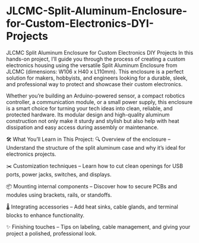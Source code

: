 # JLCMC-Split-Aluminum-Enclosure-for-Custom-Electronics-DYI-Projects

JLCMC Split Aluminum Enclosure for Custom Electronics DIY Projects
In this hands-on project, I’ll guide you through the process of creating a custom electronics housing using the versatile Split Aluminum Enclosure from JLCMC (dimensions: W106 x H40 x L110mm). This enclosure is a perfect solution for makers, hobbyists, and engineers looking for a durable, sleek, and professional way to protect and showcase their custom electronics.

Whether you’re building an Arduino-powered sensor, a compact robotics controller, a communication module, or a small power supply, this enclosure is a smart choice for turning your tech ideas into clean, reliable, and protected hardware. Its modular design and high-quality aluminum construction not only make it sturdy and stylish but also help with heat dissipation and easy access during assembly or maintenance.

🛠️ What You’ll Learn in This Project:
🔍 Overview of the enclosure – Understand the structure of the split aluminum case and why it’s ideal for electronics projects.

✂️ Customization techniques – Learn how to cut clean openings for USB ports, power jacks, switches, and displays.

📦 Mounting internal components – Discover how to secure PCBs and modules using brackets, rails, or standoffs.

🌡️ Integrating accessories – Add heat sinks, cable glands, and terminal blocks to enhance functionality.

✨ Finishing touches – Tips on labeling, cable management, and giving your project a polished, professional look.
